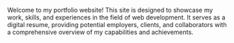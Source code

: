 Welcome to my portfolio website! This site is designed to showcase my work, skills, and experiences in the field of web development. It serves as a digital resume, providing potential employers, clients, and collaborators with a comprehensive overview of my capabilities and achievements.
